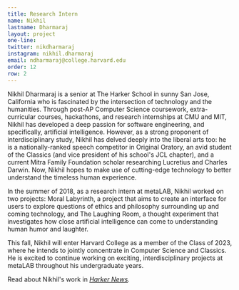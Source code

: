 ```yaml
---
title: Research Intern
name: Nikhil
lastname: Dharmaraj
layout: project
one-line: 
twitter: nikdharmaraj
instagram: nikhil.dharmaraj
email: ndharmaraj@college.harvard.edu
order: 12
row: 2
---
```


Nikhil Dharmaraj is a senior at The Harker School in sunny San Jose, California who is fascinated by the intersection of technology and the humanities. Through post-AP Computer Science coursework, extra-curricular courses, hackathons, and research internships at CMU and MIT, Nikhil has developed a deep passion for software engineering, and specifically, artificial intelligence. However, as a strong proponent of interdisciplinary study, Nikhil has delved deeply into the liberal arts too: he is a nationally-ranked speech competitor in Original Oratory, an avid student of the Classics (and vice president of his school's JCL chapter), and a current Mitra Family Foundation scholar researching Lucretius and Charles Darwin. Now, Nikhil hopes to make use of cutting-edge technology to better understand the timeless human experience.

In the summer of 2018, as a research intern at metaLAB, Nikhil worked on two projects: Moral Labyrinth, a project that aims to create an interface for users to explore questions of ethics and philosophy surrounding up and coming technology, and The Laughing Room, a thought experiment that investigates how close artificial intelligence can come to understanding human humor and laughter.

This fall, Nikhil will enter Harvard College as a member of the Class of 2023, where he intends to jointly concentrate in Computer Science and Classics. He is excited to continue working on exciting, interdisciplinary projects at metaLAB throughout his undergraduate years.

Read about Nikhil's work in *[Harker News](http://news.harker.org/students-work-at-harvard-examines-the-convergence-of-tech-and-the-arts/).*